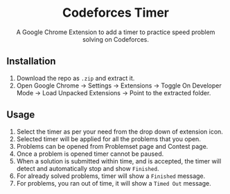 <div align="center">
<h1> Codeforces Timer </h1>
A Google Chrome Extension to add a timer to practice speed problem solving on Codeforces.
</div>

## Installation

1. Download the repo as `.zip` and extract it.
2. Open Google Chrome -> Settings -> Extensions -> Toggle On Developer Mode -> Load Unpacked Extensions -> Point to the extracted folder.

## Usage

1. Select the timer as per your need from the drop down of extension icon.
2. Selected timer will be applied for all the problems that you open.
3. Problems can be opened from Problemset page and Contest page.
4. Once a problem is opened timer cannot be paused.
5. When a solution is submitted within time, and is accepted, the timer will detect and automatically stop and show `Finished`.
6. For already solved problems, timer will show a `Finished` message.
7. For problems, you ran out of time, it will show a `Timed Out` message.
